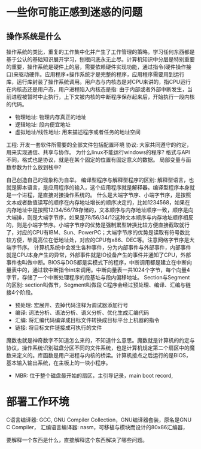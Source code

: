# 一些你可能正感到迷惑的问题
## 操作系统是什么
操作系统的类比，重复的工作集中化并产生了工作管理的策略。学习任何东西都是基于公认的基础知识展开学习，刨根问底永无止尽。计算机知识中分层是特别重要的重要，操作系统是硬件上的层，需要依赖硬件实现功能，通过指令(硬件操作接口)来驱动硬件。应用程序+操作系统才是完整的程序，应用程序需要用到运行库，运行库封装了操作系统调用。用户态与内核态是对CPU来讲的，指CPU运行在内核态还是用户态，用户进程陷入内核态是指: 由于内部或者外部中断发生，当前进程被暂时中止执行，上下文被内核的中断程序保存起来后，开始执行一段内核的代码。
- 物理地址: 物理内存真正的地址
- 逻辑地址: 段内便宜地址
- 虚拟地址/线性地址: 用来描述程序或者任务的地址空间

工程: 开发一套软件所需要的全部文件包括配置环境
协议: 大家共同遵守的约定，用来实现通信、共享与协作。
为什么linux不能运行windows的程序? 格式与API不同，格式也是协议，就是在某个固定的位置有固定意义的数据。
局部变量与函数参数为什么放到栈中?

自己创造自己的现象称为自举。
编译型程序与解释型程序的区别: 解释型语言，也就是脚本语言，是应用程序的输入，这个应用程序就是解释器。编译型程序本身就是一个进程，是直接对接操作系统的。
什么是大端字节序、小端字节序，是按照文本或者数值读写的顺序在内存地址增长的顺序决定的，比如1234568，如果在内存地址中是按照12/34/56/78存储的，文本顺序与内存地址顺序一致，顺序是向大端排，则是大端字节序，如果是78/56/34/12这种文本顺序与内存地址顺序相反的，则是小端字节序。小端字节序的优势是强制累型转换比较方便直接截取就行了，对应的CPU有IBM、Sun、PowerPC；大端字节序的优势是读取有符号数比较方便，毕竟高位在低地址处，对应的CPU有x86、DEC等。注意网络字节序是大端字节序。
计算机系统中会发生各种事件，分为内部事件与外部事件，内部事件就是CPU本身产生的异常，外部事件就是IO设备产生的事件并通知了CPU，外部事件也叫做中断。BIOS与DOS都是实模式下的程序，中断调用都是建立在中断向量表中的，通过软中断指令int来调用。中断向量表一共1024个字节，每个向量4字节，存储了一个中断处理程序的段基址与段内偏移地址。
Section与Segment的区别: section叫做节，Segment叫做段
C程序会经过预处理、编译、汇编与链接4个阶段。
- 预处理: 宏展开、去掉代码注释为调试器添加行号
- 编译: 词法分析、语法分析、语义分析、优化生成汇编代码
- 汇编: 将汇编代码编译成目标文件转换成目标平台上机器的指令
- 链接: 将目标文件链接成可执行的文件

魔数也就是神奇数字不知道怎么来的，不知道什么意思。魔数就是计算机的约定与协议，操作系统识别磁盘分区不同的文件系统，也是计算机规定第二个扇区中的魔数来定义的。库函数是用户进程与内核的桥梁。计算机接点之后运行的是BIOS，基本输入输出系统，在主板上的一块小程序。
- MBR: 位于整个磁盘最开始的扇区，主引导记录，main boot record,

# 部署工作环境
C语言编译器: GCC, GNU Compiler Collection，GNU编译器套装，原名是GNU C Compiler，
汇编语言编译器: nasm，可移植与模块而设计的80x86汇编器，

要解释一个东西是什么，直接解释这个东西解决了哪些问题。

